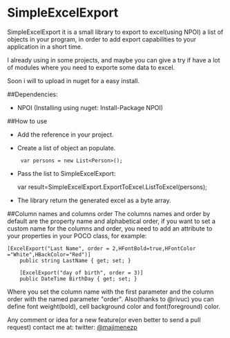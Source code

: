 SimpleExcelExport
=================

SimpleExcelExport it is a small library to export to excel(using NPOI) a list of objects in your program, in order to add export capabilities to your application in a short time.

I already using in some projects, and maybe you can give a try if have a lot of modules where you need to exporte some data to excel.

Soon i will to upload in nuget for a easy install.

##Dependencies:

- NPOI (Installing using nuget: Install-Package NPOI)

##How to use

- Add the reference in your project.

- Create a list of object an populate.

       var persons = new List<Person>();
       
- Pass the list to SimpleExcelExport:

	var result=SimpleExcelExport.ExportToExcel.ListToExcel<Person>(persons);

- The library return the generated excel as a byte array.

##Column names and columns order
The columns names and order by default are the property name and alphabetical order, if you want to set a custom name for the columns and order, you need to add an attribute to your properties in your POCO class, for example:

	[ExcelExport("Last Name", order = 2,HFontBold=true,HFontColor ="White",HBackColor="Red")]
        public string LastName { get; set; }

        [ExcelExport("day of birth", order = 3)]
        public DateTime BirthDay { get; set; }

Where you set the column name with the first parameter and the column order with the named parameter "order".
Also(thanks to @rivuc) you can define font weight(bold), cell background color and font(foreground) color.

Any comment or idea for a new feature(or even better to send a pull request) contact me at:
twitter: [@majimenezp](http://twitter.com/majimenezp)

